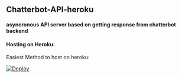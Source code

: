 ## Chatterbot-API-heroku
#### asyncronous API server based on getting response from chatterbot backend

#### Hosting on Heroku:
Easiest Method to host on heroku:

[![Deploy](https://www.herokucdn.com/deploy/button.svg)](https://heroku.com/deploy?template=https://github.com/3Kmfi6HP/Chatterbot-API)
